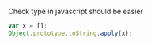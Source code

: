 Check type in javascript should be easier
```js
var x = [];
Object.prototype.toString.apply(x);
```
